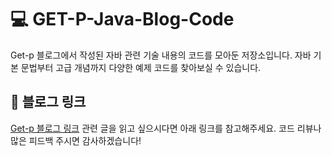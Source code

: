 # 💻 GET-P-Java-Blog-Code
Get-p 블로그에서 작성된 자바 관련 기술 내용의 코드를 모아둔 저장소입니다.
자바 기본 문법부터 고급 개념까지 다양한 예제 코드를 찾아보실 수 있습니다.

## 🚀 블로그 링크
[Get-p 블로그 링크](https://blog.princip.es/)
관련 글을 읽고 싶으시다면 아래 링크를 참고해주세요.
코드 리뷰나 많은 피드백 주시면 감사하겠습니다!
